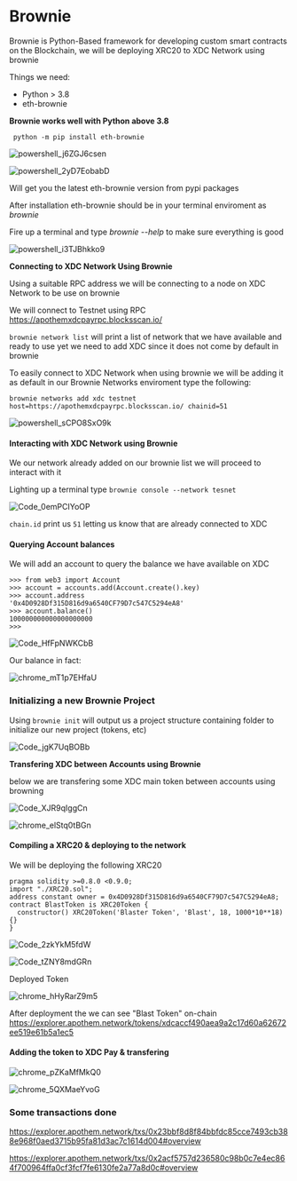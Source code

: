 # Brownie

Brownie is Python-Based framework for developing custom smart contracts on the Blockchain, we will be deploying XRC20 to XDC Network using brownie

Things we need:

* Python > 3.8
* eth-brownie

**Brownie works well with Python above 3.8**

```
 python -m pip install eth-brownie
```

![powershell\_j6ZGJ6csen](https://user-images.githubusercontent.com/41552663/197033638-5698520b-0c45-46e4-99c7-c40bd584f23b.gif)

![powershell\_2yD7EobabD](https://user-images.githubusercontent.com/41552663/197037734-13540079-1cbb-4a99-8485-a51e05d72d40.gif)

Will get you the latest eth-brownie version from pypi packages

After installation eth-brownie should be in your terminal enviroment as _brownie_

Fire up a terminal and type _brownie --help_ to make sure everything is good

![powershell\_i3TJBhkko9](https://user-images.githubusercontent.com/41552663/197038983-2df3513b-6015-47be-b0c9-a7ee2db9aea3.gif)

**Connecting to XDC Network Using Brownie**

Using a suitable RPC address we will be connecting to a node on XDC Network to be use on brownie

We will connect to Testnet using RPC https://apothemxdcpayrpc.blocksscan.io/

`brownie network list` will print a list of network that we have available and ready to use yet we need to add XDC since it does not come by default in brownie

To easily connect to XDC Network when using brownie we will be adding it as default in our Brownie Networks enviroment type the following:

`brownie networks add xdc testnet host=https://apothemxdcpayrpc.blocksscan.io/ chainid=51`

![powershell\_sCPO8SxO9k](https://user-images.githubusercontent.com/41552663/197041710-8f88be4c-9271-4404-aa64-f7f4126284b7.gif)

#### Interacting with XDC Network using Brownie

We our network already added on our brownie list we will proceed to interact with it

Lighting up a terminal type `brownie console --network tesnet`

![Code\_0emPCIYoOP](https://user-images.githubusercontent.com/41552663/197043395-d71887d1-fac6-4cfe-95b5-11a1bef7acbf.gif)

`chain.id` print us `51` letting us know that are already connected to XDC

#### Querying Account balances

We will add an account to query the balance we have available on XDC

```
>>> from web3 import Account
>>> account = accounts.add(Account.create().key)
>>> account.address
'0x4D0928Df315D816d9a6540CF79D7c547C5294eA8'
>>> account.balance()
100000000000000000000
>>>
```

![Code\_HfFpNWKCbB](https://user-images.githubusercontent.com/41552663/197049220-d3af6794-59df-4000-97aa-cf01b84c16a4.gif)

Our balance in fact:

![chrome\_mT1p7EHfaU](https://user-images.githubusercontent.com/41552663/197049576-0e41dd28-d5be-4635-84e7-a2d1c63f27c0.gif)

### Initializing a new Brownie Project

Using `brownie init` will output us a project structure containing folder to initialize our new project (tokens, etc)

![Code\_jgK7UqBOBb](https://user-images.githubusercontent.com/41552663/197054279-45eb9155-7582-4619-956c-f956b56aae3c.gif)

**Transfering XDC between Accounts using Brownie**

below we are transfering some XDC main token between accounts using browning

![Code\_XJR9qIggCn](https://user-images.githubusercontent.com/41552663/197057983-92494e80-e1a1-413f-8332-e9e92c5e9d26.gif)

![chrome\_elStq0tBGn](https://user-images.githubusercontent.com/41552663/197058096-ea984de5-dec7-4fe8-896d-b0458988001d.gif)

#### Compiling a XRC20 & deploying to the network

We will be deploying the following XRC20

```solidity
pragma solidity >=0.8.0 <0.9.0;
import "./XRC20.sol";
address constant owner = 0x4D0928Df315D816d9a6540CF79D7c547C5294eA8;
contract BlastToken is XRC20Token {
  constructor() XRC20Token('Blaster Token', 'Blast', 18, 1000*10**18) {}
}
```

![Code\_2zkYkM5fdW](https://user-images.githubusercontent.com/41552663/197070060-13cd5b75-3159-42dc-8088-3dc3c49c828d.png)

![Code\_tZNY8mdGRn](https://user-images.githubusercontent.com/41552663/197070549-10b2103e-c70e-42dc-b452-c279623accba.gif)

Deployed Token

![chrome\_hHyRarZ9m5](https://user-images.githubusercontent.com/41552663/197072906-23aa7bc4-e090-4b1c-8c82-74e906920e3c.png)

After deployment the we can see "Blast Token" on-chain https://explorer.apothem.network/tokens/xdcaccf490aea9a2c17d60a62672ee519e61b5a1ec5

#### Adding the token to XDC Pay & transfering

![chrome\_pZKaMfMkQ0](https://user-images.githubusercontent.com/41552663/197070978-70267fc6-ed58-4118-bacd-4264eea7abc1.gif)

![chrome\_5QXMaeYvoG](https://user-images.githubusercontent.com/41552663/197072620-fb1c9fa0-1055-4048-b298-175ad079ca3e.gif)

### Some transactions done

https://explorer.apothem.network/txs/0x23bbf8d8f84bbfdc85cce7493cb388e968f0aed3715b95fa81d3ac7c1614d004#overview

https://explorer.apothem.network/txs/0x2acf5757d236580c98b0c7e4ec864f700964ffa0cf3fcf7fe6130fe2a77a8d0c#overview
